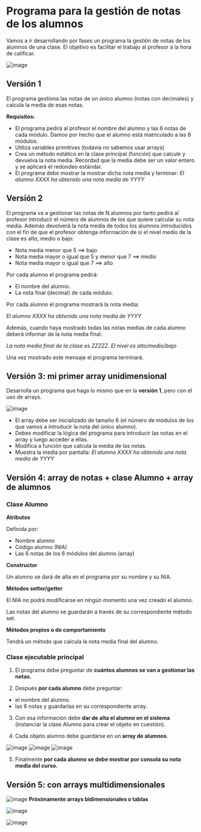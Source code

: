 # Programa para la gestión de notas de los alumnos

Vamos a ir desarrollando por fases un programa la gestión de notas de los alumnos de una clase. El objetivo es facilitar el trabajo al profesor a la hora de calificar.

![image](https://user-images.githubusercontent.com/91023374/196936768-b8d6363e-e408-49c8-a892-48cfd91b5be4.png)


## Versión 1

El programa gestiona las notas de un único alumno (notas con decimales) y calcula la media de esas notas.

**Requisitos:**
- El programa pedirá al profesor el nombre del alumno y las 6 notas de cada módulo. Damos por hecho que el alumno está matriculado a las 6 módulos.
- Utiliza variables primitivas (todavía no sabemos usar arrays)
- Crea un método estático en la clase principal (función) que calcule y devuelva la nota media. Recordad que la media debe ser un valor entero y se aplicará el redondeo estándar.
- El programa debe mostrar la mostrar dicha nota media y terminar: *El alumno XXXX ha obtenido una nota media de YYYY*

## Versión 2

El programa va a gestionar las notas de N alumnos por tanto pedirá al profesor introducir el número de alumnos de los que quiere calcular su nota media.
Además devolverá la nota media de todos los alumnos introducidos con el fin de que el profesor obtenga información de si el nivel medio de la clase es alto, medio o bajo:

- Nota media menor que 5 ==> bajo
- Nota media mayor o igual que 5 y menor que 7 ==> medio
- Nota media mayor o igual que 7 ==> alto

Por cada alumno el programa pedirá:

- El nombre del alumno.
- La nota final (decimal) de cada módulo.

Por cada alumno el programa mostrará la nota media:

*El alumno XXXX ha obtenido una nota media de YYYY*

Además, cuando haya mostrado todas las notas medias de cada alumno deberá informar de la nota media final:

*La nota media final de la clase es ZZZZZ. El nivel es alto/medio/bajo*

Una vez mostrado este mensaje el programa terminará.


## Versión 3: mi primer array unidimensional


Desarrolla un programa que haga lo mismo que en la **versión 1**, pero con el uso de arrays.

![image](https://user-images.githubusercontent.com/91023374/197191979-3270f866-3dd8-4eaf-8f9d-5526d325b80d.png)


- El array debe ser inicializado de tamaño 6 (el número de módulos de los que vamos a introducir la nota del único alumno).
- Debes modificar la lógica del programa para introducir las notas en el array y luego acceder a ellas.
- Modifica a función que calcula la media de las notas.
- Muestra la media por pantalla: *El alumno XXXX ha obtenido una nota media de YYYY*


## Versión 4: array de notas + clase Alumno + array de alumnos

### Clase Alumno

**Atributos**

Definida por:

- Nombre alumno
- Código alumno (NIA)
- Las 6 notas de los 6 módulos del alumno (array)

**Constructor**

Un alumno se dará de alta en el programa por su nombre y su NIA.

**Métodos setter/getter**

El NIA no podrá modificarse en ningún momento una vez creado el alumno.

Las notas del alumno se guardarán a través de su correspondiente método set.

**Métodos propios o de comportamiento**

Tendrá un método que calcula la nota media final del alumno.

### Clase ejecutable principal

1. El programa debe preguntar de **cuántos alumnos se van a gestionar las notas.**

2. Después **por cada alumno** debe preguntar:
 - el nombre del alumno.
 - las 6 notas y guardarlas en su correspondiente array.
 
3. Con esa información debe **dar de alta el alumno en el sistema** (instanciar la clase Alumno para crear el objeto en cuestión).

4. Cada objeto alumno debe guardarse en un **array de alumnos**.

![image](https://user-images.githubusercontent.com/91023374/200559282-a7e08ffc-3651-4d35-9ba9-95912b5f9b52.png) ![image](https://user-images.githubusercontent.com/91023374/200559283-326d00f7-6a81-447f-ace7-40324f6449c2.png) ![image](https://user-images.githubusercontent.com/91023374/200559295-220178dc-ca1f-4121-9fcc-6d528218d358.png)



5. Finalmente **por cada alumno se debe mostrar por consola su nota media del curso.**

## Versión 5: con arrays multidimensionales

![image](https://user-images.githubusercontent.com/91023374/196938736-2416bf1d-bb6c-464d-96f1-8d67370e0510.png) **Próximamente arrays bidimensionales o tablas**

![image](https://user-images.githubusercontent.com/91023374/196938586-846c0dc3-f52a-4f26-ae75-fea580d30f20.png)


![image](https://user-images.githubusercontent.com/91023374/196938640-503e3909-a875-4bab-8a9b-efc62aa2407b.png)


